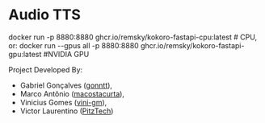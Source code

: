 # Audio TTS
docker run -p 8880:8880 ghcr.io/remsky/kokoro-fastapi-cpu:latest # CPU, or:
docker run --gpus all -p 8880:8880 ghcr.io/remsky/kokoro-fastapi-gpu:latest  #NVIDIA GPU


Project Developed By:
- Gabriel Gonçalves ([gonntt](https://github.com/gonntt)),
- Marco Antônio ([macostacurta](https://github.com/macostacurta)),
- Vinicius Gomes ([vini-gm](https://github.com/vini-gm/)),
- Victor Laurentino ([PitzTech](https://github.com/PitzTech))
